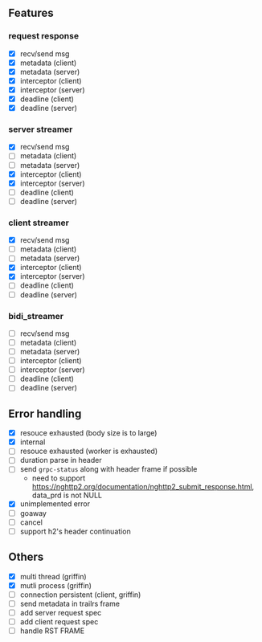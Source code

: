 ## Features

### request response

- [x] recv/send msg
- [x] metadata (client)
- [x] metadata (server)
- [x] interceptor (client)
- [x] interceptor (server)
- [x] deadline (client)
- [x] deadline (server)

### server streamer

- [x] recv/send msg
- [ ] metadata (client)
- [ ] metadata (server)
- [x] interceptor (client)
- [x] interceptor (server)
- [ ] deadline (client)
- [ ] deadline (server)

### client streamer

- [x] recv/send msg
- [ ] metadata (client)
- [ ] metadata (server)
- [x] interceptor (client)
- [x] interceptor (server)
- [ ] deadline (client)
- [ ] deadline (server)

### bidi_streamer

- [ ] recv/send msg
- [ ] metadata (client)
- [ ] metadata (server)
- [ ] interceptor (client)
- [ ] interceptor (server)
- [ ] deadline (client)
- [ ] deadline (server)

## Error handling

- [x] resouce exhausted (body size is to large)
- [x] internal
- [ ] resouce exhausted (worker is exhausted)
- [ ] duration parse in header
- [ ] send `grpc-status` along with header frame if possible
   - need to support  https://nghttp2.org/documentation/nghttp2_submit_response.html, data_prd is not NULL
- [x] unimplemented error
- [ ] goaway
- [ ] cancel
- [ ] support h2's header continuation

## Others

- [x] multi thread (griffin)
- [x] mutli process (griffin)
- [ ] connection persistent (client, griffin)
- [ ] send metadata in trailrs frame
- [ ] add server request spec
- [ ] add client request spec
- [ ] handle RST FRAME
